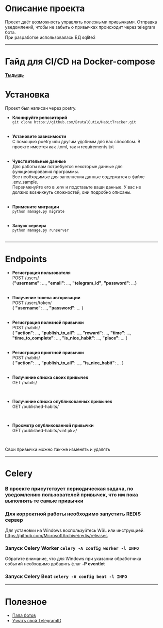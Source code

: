 # Описание проекта
Проект даёт возможность управлять полезными привычками. Отправка уведомлений,
чтобы не забыть о привычках происходит через telegram бота.
<br>
При разработке использовалась БД sqlite3
<hr>

# Гайд для CI/CD на Docker-compose
<a href=''>**Тыдыщь**</a>

# Установка
Проект был написан через poetry.

- **Клонируйте репозиторий**<br>
```git clone https://github.com/BrutalCutie/HabitTracker.git```<br><br>

- **Установите зависимости**<br>
С помощью poetry или другим удобным для вас способом. В проекте имеется 
как .toml, так и requirements.txt<br><br>
 
- **Чувствительные данные**<br>
Для работы вам потребуется некоторые данные для функционирования программы.<br>
Все необходимые для заполнения данные содержатся в файле .env_sample.<br>
Переименуйте его в .env и подставьте ваши данные. У вас не должно возникнуть сложностей, 
они подробно описаны.<br><br>

- **Примените миграции**<br>
```python manage.py migrate```<br><br>

- **Запуск сервера**<br>
```python manage.py runserver```<br><br>

<hr>

# Endpoints

- **Регистрация пользователя**<br>
POST /users/<br>
{**"username"**: ...,
**"email"**: ...,
**"telegram_id"**,
**"password"**: ...}<br><br>

- **Получение токена авторизации**<br>
POST /users/token/<br>
{
    **"username"**: ...,
    **"password"**: ...
}<br><br>


- **Регистрация полезной привычки**<br>
POST /habits/<br>
{
    **"action"**: ...,
    **"publish_to_all"**: ...,
    **"reward"**: ...,
    **"time"**: ...,
    **"time_to_complete"**: ...,
    **"is_nice_habit"**: ...,
    **"place"**: ...
}<br><br>

- **Регистрация приятной привычки**<br>
POST /habits/<br>
{
    **"action"**: ...,
    **"publish_to_all"**: ...,
    **"is_nice_habit"**: ...
}<br><br>

- **Получение списка своих привычек**<br>
GET /habits/<br>
<br>

- **Получение списка опубликованных привычек**<br>
GET /published-habits/<br>
<br>

- **Просмотр опубликованной привычки**<br>
GET /published-habits/\<int:pk>/<br>
<br>

Свои привычки можно так-же изменять и удалять

<hr>

# Celery
### В проекте присутствует периодическая задача, по уведомлению пользователей привычек, что им пока выполнять те самые привычки

### Для корректной работы необходимо запустить REDIS сервер
Для установки на Windows воспользуйтесь WSL или инструкцией: https://github.com/MicrosoftArchive/redis/releases
### Запуск Celery Worker ```celery -A config worker -l INFO```
Обратите внимание, что для Windows при указании обработчика событий необходимо добавить флаг 
**-P eventlet**
### Запуск Celery Beat ```celery -A config beat -l INFO```


<hr>

# Полезное
- <a href="https://t.me/BotFather">Папа ботов<a>
- <a href="https://t.me/my_id_bot">Узнать свой TelegramID<a>

